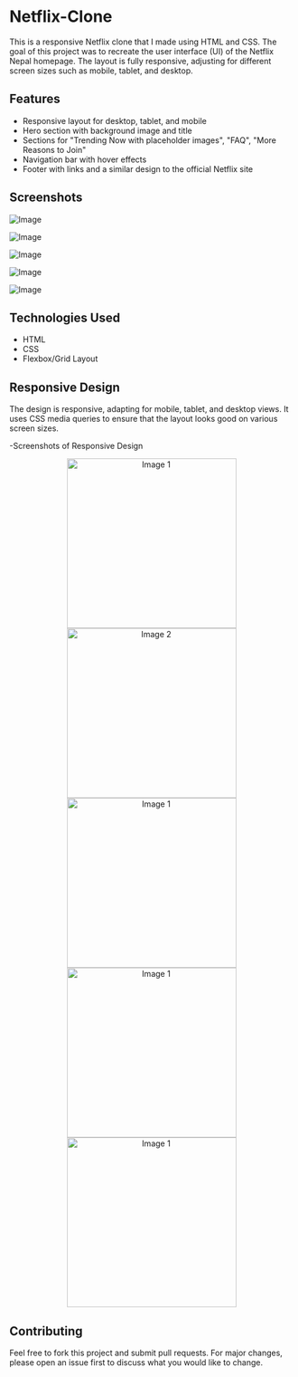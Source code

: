 # Netflix-Clone
This is a responsive Netflix clone that I made using HTML and CSS. The goal of this project was to recreate the user interface (UI) of the Netflix Nepal homepage. The layout is fully responsive, adjusting for different screen sizes such as mobile, tablet, and desktop.

## Features
- Responsive layout for desktop, tablet, and mobile
- Hero section with background image and title
- Sections for "Trending Now with placeholder images", "FAQ", "More Reasons to Join"
- Navigation bar with hover effects
- Footer with links and a similar design to the official Netflix site

## Screenshots
![Image](https://github.com/user-attachments/assets/fc446be7-9942-4325-b2dc-49c41adcbb87)

![Image](https://github.com/user-attachments/assets/a3e34178-6d42-4870-bf59-4be9b36dea1e)

![Image](https://github.com/user-attachments/assets/4abcc524-7ca2-43f7-a042-327caf278a5e)

![Image](https://github.com/user-attachments/assets/e472d5f5-9a3f-4cfd-a92f-6d81797e9b9e)

![Image](https://github.com/user-attachments/assets/40928418-4fe5-490b-af26-62f6b369597d)

## Technologies Used
- HTML
- CSS
- Flexbox/Grid Layout

## Responsive Design
The design is responsive, adapting for mobile, tablet, and desktop views. It uses CSS media queries to ensure that the layout looks good on various screen sizes.  

-Screenshots of Responsive Design   
<div align="center">
  <img src="https://github.com/user-attachments/assets/7a2b9981-3c4a-4278-8c21-f86a9d603eda" alt="Image 1" width="300">
  <br>
  <img src="https://github.com/user-attachments/assets/3ed342be-d6d1-45bc-b95b-cb7b27af8eed" alt="Image 2" width="300">
  <br>
  <img src="https://github.com/user-attachments/assets/4da16ee5-e318-4f47-910b-0c1e85c5ba50" alt="Image 1" width="300">
  <br>
  <img src="https://github.com/user-attachments/assets/737632fa-4705-44a0-b082-b2fb7cf0adaf" alt="Image 1" width="300">
  <br>
  <img src="https://github.com/user-attachments/assets/afb7cbcb-d869-47ad-b27d-efabca124469" alt="Image 1" width="300">
  
</div>






## Contributing
Feel free to fork this project and submit pull requests. For major changes, please open an issue first to discuss what you would like to change.



